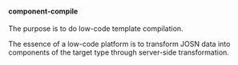 #### component-compile

The purpose is to do low-code template compilation.

The essence of a low-code platform is to transform JOSN data into components of the target type through server-side transformation.
